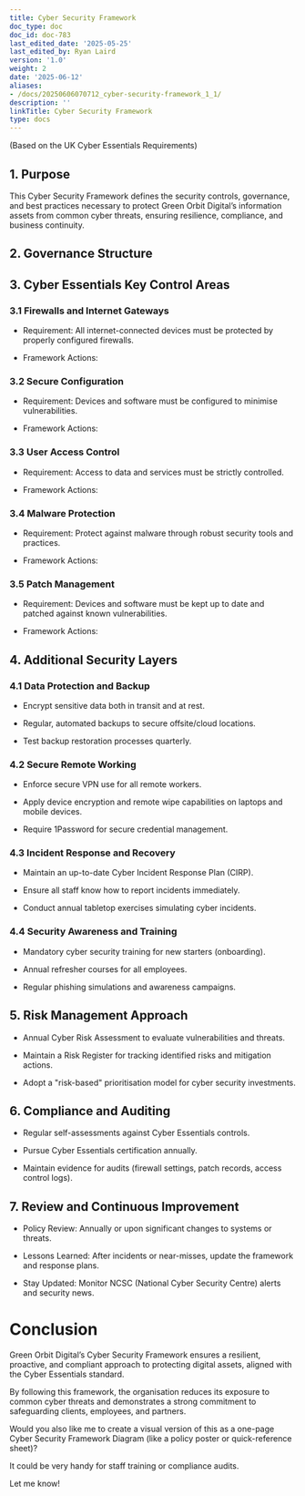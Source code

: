 ```yaml
---
title: Cyber Security Framework
doc_type: doc
doc_id: doc-783
last_edited_date: '2025-05-25'
last_edited_by: Ryan Laird
version: '1.0'
weight: 2
date: '2025-06-12'
aliases:
- /docs/20250606070712_cyber-security-framework_1_1/
description: ''
linkTitle: Cyber Security Framework
type: docs
---
```


<!-- Unsupported block type: table_of_contents -->

<!-- Unsupported block type: divider -->



(Based on the UK Cyber Essentials Requirements)

<!-- Unsupported block type: divider -->

## 1. Purpose

This Cyber Security Framework defines the security controls, governance, and best practices necessary to protect Green Orbit Digital’s information assets from common cyber threats, ensuring resilience, compliance, and business continuity.

<!-- Unsupported block type: divider -->

## 2. Governance Structure

<!-- Unsupported block type: divider -->

## 3. Cyber Essentials Key Control Areas

### 3.1 Firewalls and Internet Gateways

- Requirement: All internet-connected devices must be protected by properly configured firewalls.

- Framework Actions:

<!-- Unsupported block type: divider -->

### 3.2 Secure Configuration

- Requirement: Devices and software must be configured to minimise vulnerabilities.

- Framework Actions:

<!-- Unsupported block type: divider -->

### 3.3 User Access Control

- Requirement: Access to data and services must be strictly controlled.

- Framework Actions:

<!-- Unsupported block type: divider -->

### 3.4 Malware Protection

- Requirement: Protect against malware through robust security tools and practices.

- Framework Actions:

<!-- Unsupported block type: divider -->

### 3.5 Patch Management

- Requirement: Devices and software must be kept up to date and patched against known vulnerabilities.

- Framework Actions:

<!-- Unsupported block type: divider -->

## 4. Additional Security Layers

### 4.1 Data Protection and Backup

- Encrypt sensitive data both in transit and at rest.

- Regular, automated backups to secure offsite/cloud locations.

- Test backup restoration processes quarterly.

### 4.2 Secure Remote Working

- Enforce secure VPN use for all remote workers.

- Apply device encryption and remote wipe capabilities on laptops and mobile devices.

- Require 1Password for secure credential management.

### 4.3 Incident Response and Recovery

- Maintain an up-to-date Cyber Incident Response Plan (CIRP).

- Ensure all staff know how to report incidents immediately.

- Conduct annual tabletop exercises simulating cyber incidents.

### 4.4 Security Awareness and Training

- Mandatory cyber security training for new starters (onboarding).

- Annual refresher courses for all employees.

- Regular phishing simulations and awareness campaigns.

<!-- Unsupported block type: divider -->

## 5. Risk Management Approach

- Annual Cyber Risk Assessment to evaluate vulnerabilities and threats.

- Maintain a Risk Register for tracking identified risks and mitigation actions.

- Adopt a "risk-based" prioritisation model for cyber security investments.

<!-- Unsupported block type: divider -->

## 6. Compliance and Auditing

- Regular self-assessments against Cyber Essentials controls.

- Pursue Cyber Essentials certification annually.

- Maintain evidence for audits (firewall settings, patch records, access control logs).

<!-- Unsupported block type: divider -->

## 7. Review and Continuous Improvement

- Policy Review: Annually or upon significant changes to systems or threats.

- Lessons Learned: After incidents or near-misses, update the framework and response plans.

- Stay Updated: Monitor NCSC (National Cyber Security Centre) alerts and security news.

<!-- Unsupported block type: divider -->

# Conclusion

Green Orbit Digital’s Cyber Security Framework ensures a resilient, proactive, and compliant approach to protecting digital assets, aligned with the Cyber Essentials standard.

By following this framework, the organisation reduces its exposure to common cyber threats and demonstrates a strong commitment to safeguarding clients, employees, and partners.

<!-- Unsupported block type: divider -->

Would you also like me to create a visual version of this as a one-page Cyber Security Framework Diagram (like a policy poster or quick-reference sheet)?

It could be very handy for staff training or compliance audits.

Let me know!
